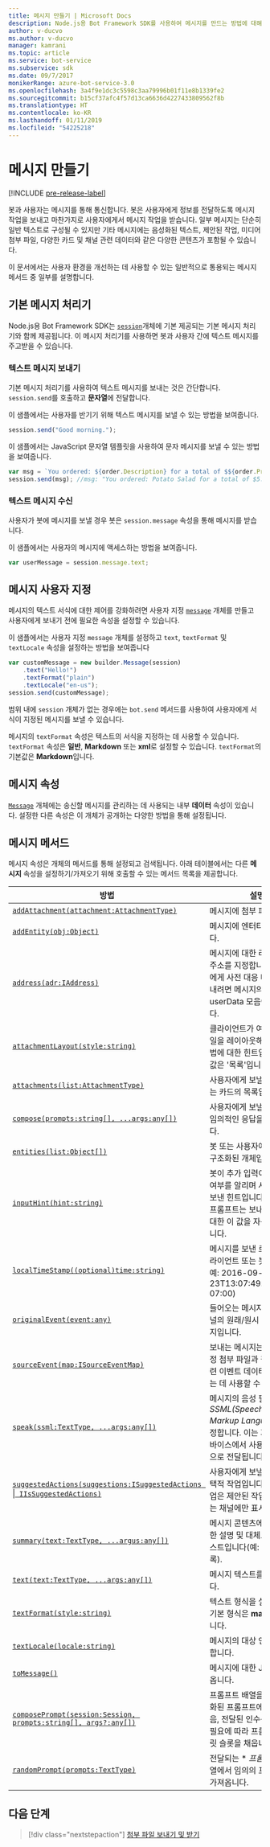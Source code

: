 ```yaml
---
title: 메시지 만들기 | Microsoft Docs
description: Node.js용 Bot Framework SDK를 사용하여 메시지를 만드는 방법에 대해 알아봅니다.
author: v-ducvo
ms.author: v-ducvo
manager: kamrani
ms.topic: article
ms.service: bot-service
ms.subservice: sdk
ms.date: 09/7/2017
monikerRange: azure-bot-service-3.0
ms.openlocfilehash: 3a4f9e1dc3c5598c3aa79996b01f11e8b1339fe2
ms.sourcegitcommit: b15cf37afc4f57d13ca6636d4227433809562f8b
ms.translationtype: HT
ms.contentlocale: ko-KR
ms.lasthandoff: 01/11/2019
ms.locfileid: "54225218"
---
```

# <a name="create-messages"></a>메시지 만들기

[!INCLUDE [pre-release-label](../includes/pre-release-label-v3.md)]

봇과 사용자는 메시지를 통해 통신합니다. 봇은 사용자에게 정보를 전달하도록 메시지 작업을 보내고 마찬가지로 사용자에게서 메시지 작업을 받습니다. 일부 메시지는 단순히 일반 텍스트로 구성될 수 있지만 기타 메시지에는 음성화된 텍스트, 제안된 작업, 미디어 첨부 파일, 다양한 카드 및 채널 관련 데이터와 같은 다양한 콘텐츠가 포함될 수 있습니다.

이 문서에서는 사용자 환경을 개선하는 데 사용할 수 있는 일반적으로 통용되는 메시지 메서드 중 일부를 설명합니다.

## <a name="default-message-handler"></a>기본 메시지 처리기

Node.js용 Bot Framework SDK는 [`session`](https://docs.botframework.com/en-us/node/builder/chat-reference/classes/_botbuilder_d_.session.html)개체에 기본 제공되는 기본 메시지 처리기와 함께 제공됩니다. 이 메시지 처리기를 사용하면 봇과 사용자 간에 텍스트 메시지를 주고받을 수 있습니다.

### <a name="send-a-text-message"></a>텍스트 메시지 보내기

기본 메시지 처리기를 사용하여 텍스트 메시지를 보내는 것은 간단합니다. `session.send`를 호출하고 **문자열**에 전달합니다.

이 샘플에서는 사용자를 반기기 위해 텍스트 메시지를 보낼 수 있는 방법을 보여줍니다.
```javascript
session.send("Good morning.");
```

이 샘플에서는 JavaScript 문자열 템플릿을 사용하여 문자 메시지를 보낼 수 있는 방법을 보여줍니다.
```javascript
var msg = `You ordered: ${order.Description} for a total of $${order.Price}.`;
session.send(msg); //msg: "You ordered: Potato Salad for a total of $5.99."
```

### <a name="receive-a-text-message"></a>텍스트 메시지 수신

사용자가 봇에 메시지를 보낼 경우 봇은 `session.message` 속성을 통해 메시지를 받습니다.

이 샘플에서는 사용자의 메시지에 액세스하는 방법을 보여줍니다.
```javascript
var userMessage = session.message.text;
```

## <a name="customizing-a-message"></a>메시지 사용자 지정

메시지의 텍스트 서식에 대한 제어를 강화하려면 사용자 지정 [`message`](https://docs.botframework.com/en-us/node/builder/chat-reference/classes/_botbuilder_d_.message.html) 개체를 만들고 사용자에게 보내기 전에 필요한 속성을 설정할 수 있습니다.

이 샘플에서는 사용자 지정 `message` 개체를 설정하고 `text`, `textFormat` 및 `textLocale` 속성을 설정하는 방법을 보여줍니다

```javascript
var customMessage = new builder.Message(session)
    .text("Hello!")
    .textFormat("plain")
    .textLocale("en-us");
session.send(customMessage);
```

범위 내에 `session` 개체가 없는 경우에는 `bot.send` 메서드를 사용하여 사용자에게 서식이 지정된 메시지를 보낼 수 있습니다.

메시지의 `textFormat` 속성은 텍스트의 서식을 지정하는 데 사용할 수 있습니다. `textFormat` 속성은 **일반**, **Markdown** 또는 **xml**로 설정할 수 있습니다. `textFormat`의 기본값은 **Markdown**입니다. 

## <a name="message-property"></a>메시지 속성

[`Message`](https://docs.botframework.com/en-us/node/builder/chat-reference/classes/_botbuilder_d_.message.html) 개체에는 송신할 메시지를 관리하는 데 사용되는 내부 **데이터** 속성이 있습니다. 설정한 다른 속성은 이 개체가 공개하는 다양한 방법을 통해 설정됩니다. 

## <a name="message-methods"></a>메시지 메서드

메시지 속성은 개체의 메서드를 통해 설정되고 검색됩니다. 아래 테이블에서는 다른 **메시지** 속성을 설정하기/가져오기 위해 호출할 수 있는 메서드 목록을 제공합니다.

| 방법 | 설명 |
| ---- | ---- | 
| [`addAttachment(attachment:AttachmentType)`](https://docs.botframework.com/en-us/node/builder/chat-reference/classes/_botbuilder_d_.message.html#addattachment) | 메시지에 첨부 파일 추가|
| [`addEntity(obj:Object)`](https://docs.botframework.com/en-us/node/builder/chat-reference/classes/_botbuilder_d_.message.html#addentity) | 메시지에 엔터티를 추가합니다. |
| [`address(adr:IAddress)`](https://docs.botframework.com/en-us/node/builder/chat-reference/classes/_botbuilder_d_.message.html#address) | 메시지에 대한 라우팅 정보 주소를 지정합니다. 사용자에게 사전 대응 메시지를 보내려면 메시지의 주소를 userData 모음에 저장합니다. |
| [`attachmentLayout(style:string)`](https://docs.botframework.com/en-us/node/builder/chat-reference/classes/_botbuilder_d_.message.html#attachmentlayout) | 클라이언트가 여러 첨부 파일을 레이아웃해야 하는 방법에 대한 힌트입니다. 기본값은 '목록'입니다. |
| [`attachments(list:AttachmentType)`](https://docs.botframework.com/en-us/node/builder/chat-reference/classes/_botbuilder_d_.message.html#attachments) | 사용자에게 보낼 이미지 또는 카드의 목록입니다. |
| [`compose(prompts:string[], ...args:any[])`](https://docs.botframework.com/en-us/node/builder/chat-reference/classes/_botbuilder_d_.message.html#compose) | 사용자에게 보낼 복잡하고 임의적인 응답을 작성합니다. |
| [`entities(list:Object[])`](https://docs.botframework.com/en-us/node/builder/chat-reference/classes/_botbuilder_d_.message.html#entities) | 봇 또는 사용자에게 전달된 구조화된 개체입니다. |
| [`inputHint(hint:string)`](https://docs.botframework.com/en-us/node/builder/chat-reference/classes/_botbuilder_d_.message.html#inputhint) | 봇이 추가 입력이 필요한지 여부를 알리며 사용자에게 보낸 힌트입니다. 기본 제공 프롬프트는 보내는 메시지에 대한 이 값을 자동으로 채웁니다. |
| [`localTimeStamp((optional)time:string)`](https://docs.botframework.com/en-us/node/builder/chat-reference/classes/_botbuilder_d_.message.html#localtimestamp) | 메시지를 보낸 로컬 시간(클라이언트 또는 봇에서 설정, 예: 2016-09-23T13:07:49.4714686-07:00) |
| [`originalEvent(event:any)`](https://docs.botframework.com/en-us/node/builder/chat-reference/classes/_botbuilder_d_.message.html#originalevent) | 들어오는 메시지에 대한 채널의 원래/원시 형식의 메시지입니다. |
| [`sourceEvent(map:ISourceEventMap)`](https://docs.botframework.com/en-us/node/builder/chat-reference/classes/_botbuilder_d_.message.html#sourceevent) | 보내는 메시지는 사용자 지정 첨부 파일과 같이 원본 관련 이벤트 데이터에 전달하는 데 사용할 수 있습니다. |
| [`speak(ssml:TextType, ...args:any[])`](https://docs.botframework.com/en-us/node/builder/chat-reference/classes/_botbuilder_d_.message.html#speak) | 메시지의 음성 필드를 *SSML(Speech Synthesis Markup Language)* 로 설정합니다. 이는 지원되는 디바이스에서 사용자에게 음성으로 전달됩니다. |
| [`suggestedActions(suggestions:ISuggestedActions `&#124;` IIsSuggestedActions)`](https://docs.botframework.com/en-us/node/builder/chat-reference/classes/_botbuilder_d_.message.html#suggestedactions) | 사용자에게 보낼 제안된 선택적 작업입니다. 제안된 작업은 제안된 작업을 지원하는 채널에만 표시됩니다. |
| [`summary(text:TextType, ...argus:any[])`](https://docs.botframework.com/en-us/node/builder/chat-reference/classes/_botbuilder_d_.message.html#summary) | 메시지 콘텐츠에 대한 간단한 설명 및 대체로 표시될 텍스트입니다(예: 최근 대화 목록). |
| [`text(text:TextType, ...args:any[])`](https://docs.botframework.com/en-us/node/builder/chat-reference/classes/_botbuilder_d_.message.html#text) | 메시지 텍스트를 설정합니다. |
| [`textFormat(style:string)`](https://docs.botframework.com/en-us/node/builder/chat-reference/classes/_botbuilder_d_.message.html#textformat) | 텍스트 형식을 설정합니다. 기본 형식은 **markdown**입니다. |
| [`textLocale(locale:string)`](https://docs.botframework.com/en-us/node/builder/chat-reference/classes/_botbuilder_d_.message.html#textlocale) | 메시지의 대상 언어를 설정합니다. |
| [`toMessage()`](https://docs.botframework.com/en-us/node/builder/chat-reference/classes/_botbuilder_d_.message.html#tomessage) | 메시지에 대한 JSON을 가져옵니다. |
| [`composePrompt(session:Session, prompts:string[], args?:any[])`](https://docs.botframework.com/en-us/node/builder/chat-reference/classes/_botbuilder_d_.message.html#composeprompt-1) | 프롬프트 배열을 단일 지역화된 프롬프트에 결합한 다음, 전달된 인수를 사용하여 필요에 따라 프롬프트 템플릿 슬롯을 채웁니다. |
| [`randomPrompt(prompts:TextType)`](https://docs.botframework.com/en-us/node/builder/chat-reference/classes/_botbuilder_d_.message.html#randomprompt) | 전달되는 \* *프롬프트* 의 배열에서 임의의 프롬프트를 가져옵니다. |

## <a name="next-step"></a>다음 단계

> [!div class="nextstepaction"]
> [첨부 파일 보내기 및 받기](bot-builder-nodejs-send-receive-attachments.md)

